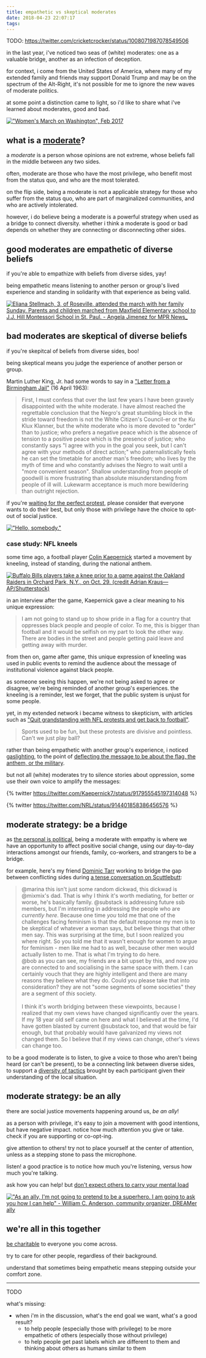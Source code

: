 ```yaml
---
title: empathetic vs skeptical moderates
date: 2018-04-23 22:07:17
tags:
---
```


TODO: https://twitter.com/cricketcrocker/status/1008071987078549506

in the last year, i've noticed two seas of (white) moderates: one as a valuable bridge, another as an infection of deception.

for context, i come from the United States of America, where many of my extended family and friends may support Donald Trump and may be on the spectrum of the Alt-Right, it's not possible for me to ignore the new waves of moderate politics.

at some point a distinction came to light, so i'd like to share what i've learned about moderates, good and bad.

[!["Women's March on Washington", Feb 2017](https://upload.wikimedia.org/wikipedia/commons/thumb/c/c9/Women%27s_March_on_Washington_%2832593123745%29.jpg/1280px-Women%27s_March_on_Washington_%2832593123745%29.jpg)](https://upload.wikimedia.org/wikipedia/commons/c/c9/Women%27s_March_on_Washington_%2832593123745%29.jpg)

## what is a [moderate](https://en.wikipedia.org/wiki/moderate)?

a _moderate_ is a person whose opinions are not extreme, whose beliefs fall in the middle between any two sides.

often, moderate are those who have the most privilege, who benefit most from the status quo, and who are the most tolerated.

on the flip side, being a moderate is not a applicable strategy for those who suffer from the status quo, who are part of marginalized communities, and who are actively intolerated.

however, i do believe being a moderate is a powerful strategy when used as a bridge to connect diversity. whether i think a moderate is good or bad depends on whether they are connecting or disconnecting other sides.

## good moderates are empathetic of diverse beliefs

if you're able to empathize with beliefs from diverse sides, yay!

being empathetic means listening to another person or group's lived experience and standing in solidarity with that experience as being valid.

[![Eliana Stellmach, 3, of Roseville, attended the march with her family Sunday. Parents and children marched from Maxfield Elementary school to J.J. Hill Montessori School in St. Paul. - Angela Jimenez for MPR News_](https://img.apmcdn.org/6578ffb0fbe2490dfa19ecd73eb28383c073a772/uncropped/61e52c-20160710-childrensmarch-008.jpg)](https://www.mprnews.org/story/2016/07/14/castile-demonstrations-white-allies)

## bad moderates are skeptical of diverse beliefs

if you're skepitcal of beliefs from diverse sides, boo!

being skeptical means you judge the experience of another person or group.

Martin Luther King, Jr. had some words to say in a ["Letter from a Birmingham Jail"](https://www.africa.upenn.edu/Articles_Gen/Letter_Birmingham.html) (16 April 1963):

> First, I must confess that over the last few years I have been gravely disappointed with the white moderate. I have almost reached the regrettable conclusion that the Negro's great stumbling block in the stride toward freedom is not the White Citizen's Council-er or the Ku Klux Klanner, but the white moderate who is more devoted to "order" than to justice; who prefers a negative peace which is the absence of tension to a positive peace which is the presence of justice; who constantly says "I agree with you in the goal you seek, but I can't agree with your methods of direct action;" who paternalistically feels he can set the timetable for another man's freedom; who lives by the myth of time and who constantly advises the Negro to wait until a "more convenient season". Shallow understanding from people of goodwill is more frustrating than absolute misunderstanding from people of ill will. Lukewarm acceptance is much more bewildering than outright rejection.

if you're [waiting for the perfect protest](https://www.nytimes.com/2017/09/01/opinion/civil-rights-protest-resistance.html), please consider that everyone wants to do their best, but only those with privilege have the choice to opt-out of social justice.

[!["Hello, somebody."](https://pbs.twimg.com/media/DJ2rgSnW4AA7837.jpg)](https://twitter.com/theferocity/status/909071302698393600)

### case study: NFL kneels

some time ago, a football player [Colin Kaepernick](https://en.wikipedia.org/wiki/Colin_Kaepernick) started a movement by kneeling, instead of standing, during the national anthem.

[![Buffalo Bills players take a knee prior to a game against the Oakland Raiders in Orchard Park, N.Y., on Oct. 29. (credit Adrian Kraus—AP/Shutterstock)](https://timedotcom.files.wordpress.com/2017/12/adrian-kraus-national-anthem-top-100-photos-2017.jpg?quality=85&w=1000)](http://time.com/top-100-photos-of-2017/)

in an interview after the game, Kaepernick gave a clear meaning to his unique expression:

> I am not going to stand up to show pride in a flag for a country that oppresses black people and people of color. To me, this is bigger than football and it would be selfish on my part to look the other way. There are bodies in the street and people getting paid leave and getting away with murder.

from then on, game after game, this unique expression of kneeling was used in public events to remind the audience about the message of institutional violence against black people.

as someone seeing this happen, we're not being asked to agree or disagree, we're being reminded of another group's experiences. the kneeling is a reminder, lest we forget, that the public system is unjust for some people.

yet, in my extended network i became witness to skepticism, with articles such as ["Quit grandstanding with NFL protests and get back to football"](https://www.usatoday.com/story/opinion/2017/09/26/fl-stop-self-destructive-grandstanding-and-just-play-football-james-robbins-column/701472001/).

> Sports used to be fun, but these protests are divisive and pointless. Can't we just play ball?

rather than being empathetic with another group's experience, i noticed [gaslighting](https://en.wikipedia.org/wiki/Gaslighting), to the point of [deflecting the message to be about the flag, the anthem, or the military](https://johnpavlovitz.com/2017/09/26/protests-arent-flag-anthem-military-know/).

but not all (white) moderates try to silence stories about oppression, some use their own voice to amplify the messages:

{% twitter https://twitter.com/Kaepernick7/status/917955545197314048 %}

{% twitter https://twitter.com/NRL/status/914401858386456576 %}

## moderate strategy: be a bridge

as [the personal is political](https://en.wikipedia.org/wiki/The_personal_is_political), being a moderate with empathy is where we have an opportunity to affect positive social change, using our day-to-day interactions amongst our friends, family, co-workers, and strangers to be a bridge.

for example, here's my friend [Dominic Tarr](http://dominictarr.com) working to bridge the gap between conflicting sides during [a tense conversation on Scuttlebutt](https://viewer.scuttlebot.io/%25dRuGqDTklt1VqHOEcdJkwgbUrMyELenSCscSbGz%2B8KQ%3D.sha256):

> @marina this isn't just some random dickwad, this dickwad is @mixmix's dad. That is why I think it's worth mediating, for better or worse, he's basically family. @substack is addressing future ssb members, but I'm interesting in addressing the people who are _currently here_. Because one time _you_ told me that one of the challenges facing feminism is that the default response my men is to be skeptical of whatever a woman says, but believe things that other men say. This was surprising at the time, but I soon realized you where right. So you told me that it wasn't enough for women to argue for feminism - men like me had to as well, because other men would actually listen to me. That is what I'm trying to do here.
> <br />
> @bob as you can see, my friends are a bit upset by this, and now you are connected to and socialising in the same space with them. I can certainly vouch that they are highly intelligent and there are many reasons they believe what they do. Could you please take that into consideration? they are not "some segments of some societies" they are a segment of _this_ society.  
> <br />
> I think it's worth bridging between these viewpoints, because I realized that my own views have changed significantly over the years. If my 18 year old self came on here and what I believed at the time, I'd have gotten blasted by current @substack too, and that would be fair enough, but that probably would have galvanized my views not changed them. So I believe that if my views can change, other's views can change too.

to be a good moderate is to listen, to give a voice to those who aren't being heard (or can't be present), to be a connecting link between diverse sides, to support a [diversity of tactics](https://en.wikipedia.org/wiki/Diversity_of_tactics) brought by each participant given their understanding of the local situation.

## moderate strategy: be an ally

there are social justice movements happening around us, _be an ally_!

as a person with privilege, it's easy to join a movement with good intentions, but have negative impact. notice how much attention you give or take. check if you are supporting or co-opt-ing.

give attention to others! try not to place yourself at the center of attention, unless as a stepping stone to pass the microphone.

listen! a good practice is to notice how much you're listening, versus how much you're talking.

ask how you can help! but [don't expect others to carry your mental load](https://english.emmaclit.com/2017/05/20/you-shouldve-asked/)

[!["As an ally, I'm not going to pretend to be a superhero. I am going to ask you how I can help" - William C. Anderson, community organizer, DREAMer ally](http://dreamersadrift.com/wp-content/uploads/2012/06/allies.jpg)](http://dreamersadrift.com/featured1/the-ally-code-of-conduct)

## we're all in this together

[be charitable](https://blog.dinosaur.is/being-charitable/) to everyone you come across.

try to care for other people, regardless of their background.

understand that sometimes being empathetic means stepping outside your comfort zone.

---

TODO

what's missing:
  - when i'm in the discussion, what's the end goal we want, what's a good result?
    - to help people (especially those with privilege) to be more empathetic of others (especially those without privilege)
    - to help people get past labels which are different to them and thinking about others as humans similar to them
